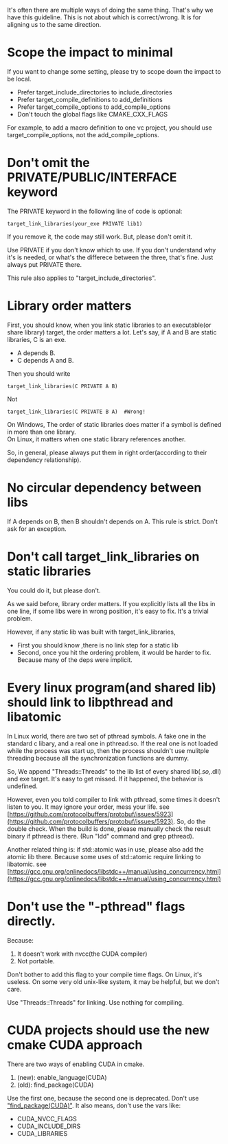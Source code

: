 It's often there are multiple ways of doing the same thing. That's why we have this guideline.  This is not about which is correct/wrong. It is for aligning us to the same direction.

# Scope the impact to minimal
If you want to change some setting, please try to scope down the impact to be local. 

- Prefer target\_include\_directories to include\_directories
- Prefer target\_compile\_definitions to add\_definitions
- Prefer target\_compile\_options to add\_compile\_options
- Don't touch the global flags like CMAKE\_CXX\_FLAGS

For example, to add a macro definition to one vc project, you should use target\_compile\_options, not the add\_compile\_options.

# Don't omit the PRIVATE/PUBLIC/INTERFACE keyword
The PRIVATE keyword in the following line of code is optional:
```
target_link_libraries(your_exe PRIVATE lib1)
```
If you remove it, the code may still work. But, please don't omit it.

Use PRIVATE if you don't know which to use. If you don't understand why it's is needed, or what's the differece between the three, that's fine. Just always put PRIVATE there.

This rule also applies to "target\_include\_directories".

# Library order matters
First, you should know, when you link static libraries to an executable(or share library) target, the order matters a lot.
Let's say, if A and B are static libraries, C is an exe.      
- A depends B.
- C depends A and B.    

Then you should write
```
target_link_libraries(C PRIVATE A B)
```
Not
```
target_link_libraries(C PRIVATE B A)  #Wrong!
```

On Windows, The order of static libraries does matter if a symbol is defined in more than one library.       
On Linux, it matters when one static library references another.

So, in general, please always put them in right order(according to their dependency relationship).

# No circular dependency between libs
If A depends on B, then B shouldn't depends on A.  This rule is strict. Don't ask for an exception.

# Don't call target\_link\_libraries on static libraries
You could do it, but please don't.

As we said before, library order matters. If you explicitly lists all the libs in one line, if some libs were in wrong position, it's easy to fix. It's a trivial problem.

However, if any static lib was built with target\_link\_libraries,
- First you should know ,there is no link step for a static lib
- Second, once you hit the ordering problem, it would be harder to fix. Because many of the deps were implicit.

# Every linux program(and shared lib) should link to libpthread and libatomic
In Linux world, there are two set of pthread symbols. A fake one in the standard c libary, and a real one in pthread.so. If the real one is not loaded while the process was start up, then the process shouldn't use mulitple threading because all the synchronization functions are dummy.

So, We append "Threads::Threads" to the lib list of every shared lib(*.so,*.dll) and exe target. It's easy to get missed. If it happened, the behavior is undefined.

However, even you told compiler to link with pthread, some times it doesn't listen to you. It may ignore your order, mess your life. see [https://github.com/protocolbuffers/protobuf/issues/5923](https://github.com/protocolbuffers/protobuf/issues/5923). So, do the double check. When the build is done, please manually check the result binary if pthread is there. (Run "ldd" command and grep pthread).

Another related thing is: if std::atomic was in use, please also add the atomic lib there. Because some uses of std::atomic require linking to libatomic. see [https://gcc.gnu.org/onlinedocs/libstdc++/manual/using_concurrency.html](https://gcc.gnu.org/onlinedocs/libstdc++/manual/using_concurrency.html)

# Don't use the "-pthread" flags directly. 
Because:
1. It doesn't work with nvcc(the CUDA compiler)
2. Not portable. 

Don't bother to add this flag to your compile time flags. On Linux, it's useless. On some very old unix-like system, it may be helpful, but we don't care.

Use "Threads::Threads" for linking. Use nothing for compiling.

# CUDA projects should use the new cmake CUDA approach
There are two ways of enabling CUDA in cmake.
1. (new): enable\_language(CUDA)
2. (old): find\_package(CUDA)

Use the first one, because the second one is deprecated. Don't use ["find\_package(CUDA)"](https://cmake.org/cmake/help/latest/module/FindCUDA.html). It also means, don't use the vars like:

- CUDA\_NVCC\_FLAGS
- CUDA\_INCLUDE\_DIRS
- CUDA\_LIBRARIES












